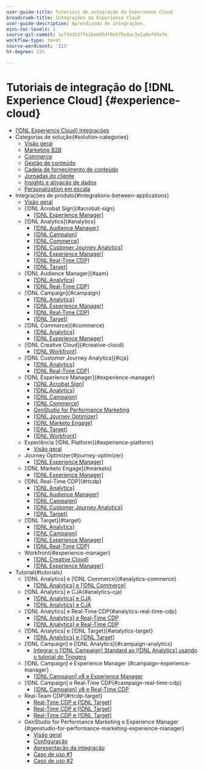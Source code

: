 ```yaml
---
user-guide-title: Tutoriais de integração da Experience Cloud
breadcrumb-title: Integrações da Experience Cloud
user-guide-description: Aprendizado de integrações.
mini-toc-levels: 1
source-git-commit: 1ef94353ffe1be605df8e575edac3e2a9ef69afb
workflow-type: tm+mt
source-wordcount: '113'
ht-degree: 22%

---
```



# Tutoriais de integração do [!DNL Experience Cloud] {#experience-cloud}

+ [[!DNL Experience Cloud] Integrações](./overview.md)
+ Categorias de solução{#solution-categories}
   + [Visão geral](./solution-categories/overview.md)
   + [Marketing B2B](./solution-categories/b2b.md)
   + [Commerce](./solution-categories/commerce.md)
   + [Gestão de conteúdo](./solution-categories/content-management.md)
   + [Cadeia de fornecimento de conteúdo](./solution-categories/content-supply-chain.md)
   + [Jornadas do cliente](./solution-categories/customer-journeys.md)
   + [Insights e ativação de dados](./solution-categories/data-insights.md)
   + [Personalization em escala](./solution-categories/personalization.md)
+ Integrações de produto{#integrations-between-applications}
   + [Visão geral](./integrations-between-applications/overview.md)
   + [!DNL Acrobat Sign]{#acrobat-sign}
      + [[!DNL Experience Manager]](./integrations-between-applications/acrobat-sign/acrobat-sign-experience-manager.md)
   + [!DNL Analytics]{#analytics}
      + [[!DNL Audience Manager]](./integrations-between-applications/analytics/analytics-aam.md)
      + [[!DNL Campaign]](./integrations-between-applications/analytics/analytics-campaign.md)
      + [[!DNL Commerce]](./integrations-between-applications/analytics/analytics-commerce.md)
      + [[!DNL Customer Journey Analytics]](./integrations-between-applications/analytics/analytics-customer-journey-analytics.md)
      + [[!DNL Experience Manager]](./integrations-between-applications/analytics/analytics-experience-manager.md)
      + [[!DNL Real-Time CDP]](./integrations-between-applications/analytics/analytics-rtcdp.md)
      + [[!DNL Target]](./integrations-between-applications/analytics/analytics-target.md)
   + [!DNL Audience Manager]{#aam}
      + [[!DNL Analytics]](./integrations-between-applications/aam/aam-analytics.md)
      + [[!DNL Real-Time CDP]](./integrations-between-applications/aam/aam-rtcdp.md)
   + [!DNL Campaign]{#campaign}
      + [[!DNL Analytics]](./integrations-between-applications/campaign/campaign-analytics.md)
      + [[!DNL Experience Manager]](./integrations-between-applications/campaign/campaign-experience-manager.md)
      + [[!DNL Real-Time CDP]](./integrations-between-applications/campaign/campaign-rtcdp.md)
      + [[!DNL Target]](./integrations-between-applications/campaign/campaign-target.md)
   + [!DNL Commerce]{#commerce}
      + [[!DNL Analytics]](./integrations-between-applications/commerce/commerce-analytics.md)
      + [[!DNL Experience Manager]](./integrations-between-applications/commerce/commerce-experience-manager.md)
   + [!DNL Creative Cloud]{#creative-cloud}
      + [[!DNL Workfront]](./integrations-between-applications/creative-cloud/creative-cloud-workfront.md)
   + [!DNL Customer Journey Analytics]{#cja}
      + [[!DNL Analytics]](./integrations-between-applications/cja/customer-journey-analytics-analytics.md)
      + [[!DNL Real-Time CDP]](./integrations-between-applications/cja/cja-rtcdp.md)
   + [!DNL Experience Manager]{#experience-manager}
      + [[!DNL Acrobat Sign]](./integrations-between-applications/experience-manager/experience-manager-acrobat-sign.md)
      + [[!DNL Analytics]](./integrations-between-applications/experience-manager/experience-manager-analytics.md)
      + [[!DNL Campaign]](./integrations-between-applications/experience-manager/experience-manager-campaign.md)
      + [[!DNL Commerce]](./integrations-between-applications/experience-manager/experience-manager-commerce.md)
      + [GenStudio for Performance Marketing](./integrations-between-applications/experience-manager/experience-manager-genstudio-for-performance-marketing.md)
      + [[!DNL Journey Optimizer]](./integrations-between-applications/experience-manager/experience-manager-journey-optimizer.md)
      + [[!DNL Marketo Engage]](./integrations-between-applications/experience-manager/experience-manager-marketo.md)
      + [[!DNL Target]](./integrations-between-applications/experience-manager/experience-manager-target.md)
      + [[!DNL Workfront]](./integrations-between-applications/experience-manager/experience-manager-workfront.md)
   + Experiência [!DNL Platform]{#experience-platform}
      + [Visão geral](./integrations-between-applications/experience-platform/platform.md)
   + Journey Optimizer{#journey-optimizer}
      + [[!DNL Experience Manager]](./integrations-between-applications/journey-optimizer/journey-optimizer-experience-manager.md)
   + [!DNL Marketo Engage]{#marketo}
      + [[!DNL Experience Manager]](./integrations-between-applications/marketo/marketo-experience-manager.md)
   + [!DNL Real-Time CDP]{#rtcdp}
      + [[!DNL Analytics]](./integrations-between-applications/rtcdp/rtcdp-analytics.md)
      + [[!DNL Audience Manager]](./integrations-between-applications/rtcdp/rtcdp-aam.md)
      + [[!DNL Campaign]](./integrations-between-applications/rtcdp/rtcdp-campaign.md)
      + [[!DNL Customer Journey Analytics]](./integrations-between-applications/rtcdp/rtcdp-cja.md)
      + [[!DNL Target]](./integrations-between-applications/rtcdp/rtcdp-target.md)
   + [!DNL Target]{#target}
      + [[!DNL Analytics]](./integrations-between-applications/target/target-analytics.md)
      + [[!DNL Campaign]](./integrations-between-applications/target/target-campaign.md)
      + [[!DNL Experience Manager]](./integrations-between-applications/target/target-experience-manager.md)
      + [[!DNL Real-Time CDP]](./integrations-between-applications/target/target-rtcdp.md)
   + Workfront{#experience-manager}
      + [[!DNL Creative Cloud]](./integrations-between-applications/workfront/workfront-creative-cloud.md)
      + [[!DNL Experience Manager]](./integrations-between-applications/workfront/workfront-experience-manager.md)
+ Tutorial{#tutorials}
   + [!DNL Analytics] e [!DNL Commerce]{#analytics-commerce}
      + [[!DNL Analytics] e [!DNL Commerce]](./tutorials/analytics-commerce/analytics-commerce.md)
   + [!DNL Analytics] e CJA{#analytics-cja}
      + [[!DNL Analytics] e CJA](./tutorials/analytics-cja/experience-platform-edge.md)
      + [[!DNL Analytics] e CJA](./tutorials/analytics-cja/experience-platform-source-connector.md)
   + [!DNL Analytics] e Real-Time CDP{#analytics-real-time-cdp}
      + [[!DNL Analytics] e Real-Time CDP](./tutorials/analytics-rtcdp/experience-platform-edge.md)
      + [[!DNL Analytics] e Real-Time CDP](./tutorials/analytics-rtcdp/experience-platform-source-connector.md)
   + [!DNL Analytics] e [!DNL Target]{#analytics-target}
      + [[!DNL Analytics] e [!DNL Target]](./tutorials/analytics-target/analytics-target.md)
   + [!DNL Campaign] e [!DNL Analytics]{#campaign-analytics}
      + [Integrar o  [!DNL Campaign] Standard ao [!DNL Analytics] usando o tutorial do Triggers](./tutorials/campaign-analytics/campaign-analytics-trigger.md)
   + [!DNL Campaign] e Experience Manager {#campaign-experience-manager}
      + [[!DNL Campaign] v8 e Experience Manager](./tutorials/campaign-aem/campaign-v8-with-experience-manager.md)
   + [!DNL Campaign] e Real-Time CDP{#campaign-real-time-cdp}
      + [[!DNL Campaign] v8 e Real-Time CDP](./tutorials/campaign-rtcdp/campaign-v8-real-time-cdp.md)
   + Real-Team CDP{#rtcdp-target}
      + [Real-Time CDP e  [!DNL Target]](./tutorials/rtcdp-target/web-sdk-and-target-destination.md)
      + [Real-Time CDP e  [!DNL Target]](./tutorials/rtcdp-target/mobile-sdk-and-target-destination.md)
      + [Real-Time CDP e  [!DNL Target]](./tutorials/rtcdp-target/atjs-and-target-destination.md)
   + GenStudio for Performance Marketing e Experience Manager {#genstudio-for-performance-marketing-experience-manager}
      + [Visão geral](./tutorials/aem-genstudio-for-performance-marketing/overview.md)
      + [Configuração](./tutorials/aem-genstudio-for-performance-marketing/setup.md)
      + [Apresentação da integração](./tutorials/aem-genstudio-for-performance-marketing/integration-walkthrough.md)
      + [Caso de uso #1](./tutorials/aem-genstudio-for-performance-marketing/use-case-1.md)
      + [Caso de uso #2](./tutorials/aem-genstudio-for-performance-marketing/use-case-2.md)
